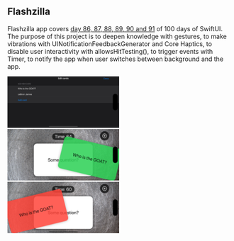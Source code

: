 ## Flashzilla

Flashzilla app covers [day 86, 87, 88, 89, 90 and 91](https://www.hackingwithswift.com/100/swiftui/86) of 100 days of SwiftUI. The purpose of this project is to deepen knowledge with gestures, to make vibrations with UINotificationFeedbackGenerator and Core Haptics, to disable user interactivity with allowsHitTesting(), to trigger events with Timer, to notify the app when user switches between background and the app.

<p float="left">
<img src="https://github.com/canonall/100-days-of-swiftui/blob/main/Flashzilla/flashzilla1.png" width="50%">
<img src="https://github.com/canonall/100-days-of-swiftui/blob/main/Flashzilla/flaszilla2.png" width="50%">
<img src="https://github.com/canonall/100-days-of-swiftui/blob/main/Flashzilla/flaszilla3.png" width="50%">
</p>
